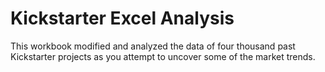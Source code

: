 # Kickstarter Excel Analysis

This workbook modified and analyzed the data of four thousand past Kickstarter projects as you attempt to uncover some of the market trends.

